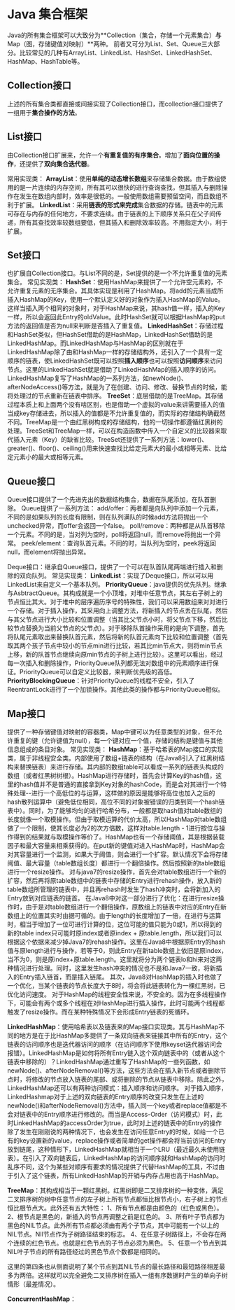 # Java 集合框架

Java的所有集合框架可以大致分为**Collection（集合，存储一个元素集合）**与**Map（图，存储键值对映射）**两种。
前者又可分为List、Set、Queue三大部分。比较常见的几种有ArrayList、LinkedList、HashSet、LinkedHashSet、HashMap、HashTable等。

## Collection接口
上述的所有集合类都直接或间接实现了Collection接口，而collection接口提供了一组用于**集合操作的方法**。

## List接口
由Collection接口扩展来，允许一个**有重复值的有序集合**。增加了**面向位置的操作**，还提供了**双向集合迭代器**。

常用实现类：
**ArrayList**：使用**单纯的动态增长数组**来存储集合数据。由于数组使用的是一片连续的内存空间，所有其可以很快的进行查询查找，但其插入与删除操作在发生在数组内部时，效率是很低的。一般使用数组需要预留空间，而且数组不利于扩展。
**LinkedList**：采用**链表的形式来完成**集合数据的存储。链表中的元素可存在与内存的任何地方，不要求连续。由于链表的上下顺序关系只在父子间传递，所有其查找效率较数组要低，但其插入和删除效率较高。不用指定大小，利于扩展。

## Set接口
也扩展自Collection接口。与List不同的是，Set提供的是一个不允许重复值的元素集合。
常见实现类：
**HashSet**：使用HashMap来提供了一个允许空元素的，不允许重复元素的无序集合。其具体实现是利用了HashMap。将add的元素当成所插入HashMap的Key，使用一个默认定义好的对象作为插入HashMap的Value。这样当插入两个相同的对象时，对于HashMap来说，其hash值一样，插入的Key一样，所以会返回此Entry的oldValue。此时HashSet就可以根据HashMap的put方法的返回值是否为null来判断是否插入了重复值。
**LinkedHashSet**：存储过程和HashSet类似，但HashSet借助的是HashMap，LinkedHashSet借助的是LinkedHashMap。而LinkedHashMap与HashMap的区别就在于LinkedHashMap除了由和HashMap一样的存储结构外，还引入了一个具有一定顺序的链表，使LinkedHashSet既可以按照**插入顺序**也可以按照**访问顺序**来访问节点。这里的LinkedHashSet就是借助了LinkedHashMap的插入顺序的访问。
LinkedHashMap复写了HashMap的一系列方法，如newNode()、afterNodeAccess()等方法，就是为了在创建、访问、修改、替换节点的时候，能将处理过的节点重新在链表中排序。
**TreeSet**：底层借助的是TreeMap。其存储过程本质上和上面两个没有啥区别，也是借助一个虚拟的value来讲需要插入的值当成key存储进去，所以插入的值都是不允许重复值的，而实际的存储结构确截然不同。TreeMap是一个由红黑树构成的存储结构，他的一切操作都遵循红黑树的处理。TreeSet和TreeMap一样，可以在构造函数中传入一个自定义的比较器来取代插入元素（Key）的缺省比较。TreeSet还提供了一系列方法：lower()、greater()、floor()、ceiling()用来快速查找比给定元素大的最小或相等元素、比给定元素小的最大或相等元素。

## Queue接口
Queue接口提供了一个先进先出的数据结构集合，数据在队尾添加，在队首删除。
Queue提供了一系列方法：
add/offer：两者都是向队列中添加一个元素，不同的是如果队列的长度有限制，则在队列满队的时候add方法将抛出一个unchecked异常，而offer会返回一个false。
poll/remove：两种都是从队首移除一个元素。不同的是，当对列为空时，poll将返回null，而remove将抛出一个异常。
peek/element：查询队首元素。不同的时，当队列为空时，peek将返回null，而element将抛出异常。

Deque接口：继承自Queue接口，提供了一个可以在队首队尾两端进行插入和删除的双向队列。
常见实现类：
**LinkedList**：实现了Deque接口，所以可以用LinkedList来自定义一个基本队列。
**PriorityQueue**：java提供的优先队列。继承与AsbtractQueue。其构成就是一个小顶堆，对堆中任意节点，其左右子树上的节点恒比其大。对于堆中的层序遍历序号的特殊性，我们可以采用数组来对对进行一个存储。对于插入操作，其采用向上调整方法，将新插入的节点丢在队尾，然后与其父节点进行大小比较和位置调整（当其比父节点小时，将父节点下移，然后比较节点替换为当前父节点的父节点）。对于移除队首操作采用的是向下调整，首先将队尾元素取出来替换队首元素，然后将新的队首元素向下比较和位置调整（首先取其两个孩子节点中较小的节点min进行比较，若其比min节点大，则将min节点上移，新的队首节点继续向原min节点的子树上进行比较）。这里可以看出，经过每一次插入和删除操作，PriorityQueue队列都无法对数组中的元素顺序进行保证。PriorityQueue可以自定义比较器，来判断优先级的高低。
**PriorityBlockingQueue**：针对PriorityQueue的线程不安全，引入了ReentrantLock进行了一个加锁操作。其他此类的操作都与PriorityQueue相似。

## Map接口
提供了一种存储键值对映射的容器类，Map中键可以为任意类型的对象，但不允许重复的键（允许键值为null），每一个键对应一个值，存储的结构是键值与其他信息组成的条目对象。
常见实现类：
**HashMap**：基于哈希表的Map接口的实现类，属于非线程安全类。内部使用了数组+链表的结构（在Java8引入了红黑树结构来替换链表）来进行存储。其内部的数组table可以看成一系列的链表头构成的数组（或者红黑树树根）。HashMap进行存储时，首先会计算Key的hash值，这里的hash值并不是普通的直接拿到Key对象的hashCode，而是会对其进行一个特殊处理--进行一个高低位的与运算，这样做的原因是能够将高位也加入之后的hash散列运算中（避免低位相同，高位不同的对象被错误的归类到同一个hash链表中）。同时，为了能够均匀的进行哈希分布，一般都是取hash值对table数组的长度就像一个取模操作。但由于取模运算的代价太高，所以HashMap对table数组做了一个限制，使其长度必为2的次方倍数，这样对table.length - 1进行按位与操作得到的结果就与取模操作等价了。HashMap也有一个存储阈值，其是根据装载因子和最大容量来相乘获得的。在put新的键值对进入HashMap时，HashMap会对其容量进行一个监测，如果大于阈值，则会进行一个扩容。默认情况下会将存储阈值、最大容量（table数组长度）都进行一个翻倍操作。然后按照新的table数组进行一个resize操作。
对与java7的resize操作，首先会对table数组进行一个新的扩容，然后再将原table数组中的链表中存储的Entry进行rehash操作，放入新的table数组所管理的链表中，并且再rehash时发生了hash冲突时，会将新加入的Entry放到对应链表的链首。
在Java8中对这一部分进行了优化：在进行resize操作时，由于是对table数组进行一个翻倍操作，原数组上的链表中对应的Entry在新数组上的位置其实时由据可循的。由于length的长度增加了一倍，在进行与运算时，相当于增加了一位可进行计算的位，这位可能的值只能为0或1，所以得到的新的table index只可能时原index或者原index + 原table.length，所以我们可以根据这个依据来减少掉Java7的rehash操作。这里在Java8中根据原Entry的hash值与原length进行与操作，若等于0，则此Entry在新table数组上依旧是原index，当不为0，则是原index+原table.length。这里就将分为两个链表lo和hi来对这两种情况进行处理。同时，这里发生hash冲突的情况也不是和Java7一致，将新插入的Entry插入链首，而是插入链尾。
其次，Java8对HashMap的插入时也做了一个优化，当某个链表的节点长度大于8时，将会将此链表转化为一棵红黑树，已优化访问速度。
对于HashMap的线程安全性来说，不安全的。因为在多线程操作下，可能会有两个或多个线程在对HashMap进行插入操作，此时可能两个线程都触发了resize操作。而在某种特殊情况下会形成Entry链表的死循环。

**LinkedHashMap**：使用哈希表以及链表来的Map接口实现类。其与HashMap不同的地方是在于比HashMap多提供了一条双向链表来链接其中所有的Entry，这个链表的访问顺序也是迭代器访问的顺序（在访问顺序下使用keyset迭代器访问会报错）。LinkedHashMap是如何将所有Entry链入这个双向链表中的（或者从这个链表中移除的）？LinkedHashMap通过重写了HashMap的一些列函数，如newNode()、afterNodeRemoval()等方法，这些方法会在插入新节点或者删除节点时，将修改的节点放入链表的尾部、或将删除的节点从链表中移除。除此之外，LinkedHashMap还可以有两种访问模式：插入顺序和访问顺序。
对于插入顺序，LinkedHashmap对于上述的双向链表的Entry顺序的改变只发生在上述的newNode()和afterNodeRemoval()方法中，插入同一个key或者replace值都是不会对链表中的Entry顺序进行修改的。而当是Access-Order（访问模式）时，此时LinkedHashMap的accessOrder为true，此时对上述的链表中的Entry的操作除了发生在刚刚说的两种情况下，也会发生在访问任意Entry的时候，如给一个已有的key设置新的value，replace操作或者简单的get操作都会将当前访问的Entry放到链尾，这种情形下，LinkedHashMap就相当于一个LRU（最近最久未使用链表）。在引入了双向链表后，LinkedHashMap的访问顺序就和HashMap的访问时乱序不同，这个为某些对顺序有要求的情况提供了代替HashMap的工具，不过由于引入了这个链表，所有LinkedHashMap的开销与内存占用也高于HashMap。

**TreeMap**：其构成相当于一颗红黑树。红黑树即是二叉排序树的一种变体，满足二叉排序树的树中任意节点的左子树上所有节点都恒比根节点小，右子树上的节点恒比根节点大。此外还有五大特性：
1、所有节点都是由颜色的（红色或黑色）。
2、根节点是黑色的，新插入的节点再调整之前是红色的。
3、所有叶子节点都为黑色的NIL节点。此外所有节点都必须由有两个子节点，其中可能有一个以上的NIL节点。NIl节点作为子树路径结束的标志。
4、在任意子树路径上，不会存在两个连续的红色节点。也就是红色节点的子节点必须为黑色。
5、任意一个节点到其NIL叶子节点的所有路径经过的黑色节点个数都是相同的。

这里的第四条也从侧面说明了某个节点到其NIL节点的最长路径和最短路径相差最多为两倍。这样就可以完全避免二叉排序树在插入一组有序数据时产生的单向子树情形（最差情况）。

**ConcurrentHashMap**：
